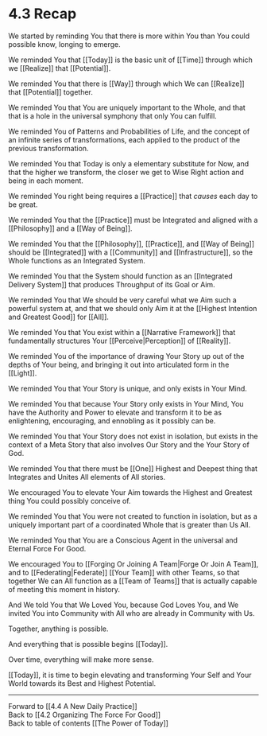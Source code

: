 # 4.3 Recap

We started by reminding You that there is more within You than You could possible know, longing to emerge. 

We reminded You that [[Today]] is the basic unit of [[Time]] through which we [[Realize]] that [[Potential]]. 

We reminded You that there is [[Way]] through which We can [[Realize]] that [[Potential]] together. 

We reminded You that You are uniquely important to the Whole, and that that is a hole in the universal symphony that only You can fulfill. 

We reminded You of Patterns and Probabilities of Life, and the concept of an infinite series of transformations, each applied to the product of the previous transformation. 

We reminded You that Today is only a elementary substitute for Now, and that the higher we transform, the closer we get to Wise Right action and being in each moment.  

We reminded You right being requires a [[Practice]] that _causes_ each day to be great. 

We reminded You that the [[Practice]] must be Integrated and aligned with a [[Philosophy]] and a [[Way of Being]]. 

We reminded You that the [[Philosophy]], [[Practice]], and [[Way of Being]] should be [[Integrated]] with a [[Community]] and [[Infrastructure]], so the Whole functions as an Integrated System. 

We reminded You that the System should function as an [[Integrated Delivery System]] that produces Throughput of its Goal or Aim. 

We reminded You that We should be very careful what we Aim such a powerful system at, and that we should only Aim it at the [[Highest Intention and Greatest Good]] for [[All]]. 

We reminded You that You exist within a [[Narrative Framework]] that fundamentally structures Your [[Perceive|Perception]] of [[Reality]]. 

We reminded You of the importance of drawing Your Story up out of the depths of Your being, and bringing it out into articulated form in the [[Light]]. 

We reminded You that Your Story is unique, and only exists in Your Mind. 

We reminded You that because Your Story only exists in Your Mind, You have the Authority and Power to elevate and transform it to be as enlightening, encouraging, and ennobling as it possibly can be. 

We reminded You that Your Story does not exist in isolation, but exists in the context of a Meta Story that also involves Our Story and the Your Story of God. 

We reminded You that there must be [[One]] Highest and Deepest thing that Integrates and Unites All elements of All stories. 

We encouraged You to elevate Your Aim towards the Highest and Greatest thing You could possibly conceive of. 

We reminded You that You were not created to function in isolation, but as a uniquely important part of a coordinated Whole that is greater than Us All. 

We reminded You that You are a Conscious Agent in the universal and Eternal Force For Good. 

We encouraged You to [[Forging Or Joining A Team|Forge Or Join A Team]], and to [[Federating|Federate]] [[Your Team]] with other Teams, so that together We can All function as a [[Team of Teams]] that is actually capable of meeting this moment in history. 

And We told You that We Loved You, because God Loves You, and We invited You into Community with All who are already in Community with Us. 

Together, anything is possible. 

And everything that is possible begins [[Today]]. 

Over time, everything will make more sense. 

[[Today]], it is time to begin elevating and transforming Your Self and Your World towards its Best and Highest Potential. 

___

Forward to [[4.4 A New Daily Practice]]  
Back to [[4.2 Organizing The Force For Good]]  
Back to table of contents [[The Power of Today]]  